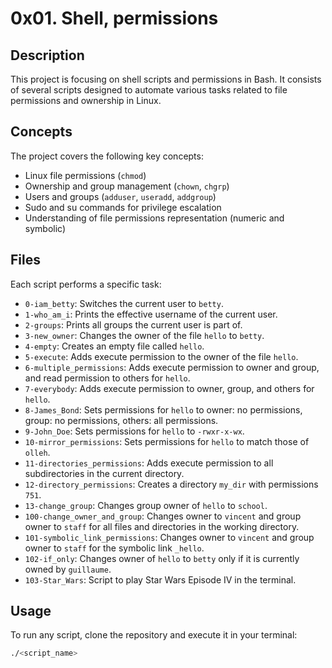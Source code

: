 # 0x01. Shell, permissions

## Description
This project is focusing on shell scripts and permissions in Bash. It consists of several scripts designed to automate various tasks related to file permissions and ownership in Linux.

## Concepts
The project covers the following key concepts:
- Linux file permissions (`chmod`)
- Ownership and group management (`chown`, `chgrp`)
- Users and groups (`adduser`, `useradd`, `addgroup`)
- Sudo and su commands for privilege escalation
- Understanding of file permissions representation (numeric and symbolic)

## Files
Each script performs a specific task:
- `0-iam_betty`: Switches the current user to `betty`.
- `1-who_am_i`: Prints the effective username of the current user.
- `2-groups`: Prints all groups the current user is part of.
- `3-new_owner`: Changes the owner of the file `hello` to `betty`.
- `4-empty`: Creates an empty file called `hello`.
- `5-execute`: Adds execute permission to the owner of the file `hello`.
- `6-multiple_permissions`: Adds execute permission to owner and group, and read permission to others for `hello`.
- `7-everybody`: Adds execute permission to owner, group, and others for `hello`.
- `8-James_Bond`: Sets permissions for `hello` to owner: no permissions, group: no permissions, others: all permissions.
- `9-John_Doe`: Sets permissions for `hello` to `-rwxr-x-wx`.
- `10-mirror_permissions`: Sets permissions for `hello` to match those of `olleh`.
- `11-directories_permissions`: Adds execute permission to all subdirectories in the current directory.
- `12-directory_permissions`: Creates a directory `my_dir` with permissions `751`.
- `13-change_group`: Changes group owner of `hello` to `school`.
- `100-change_owner_and_group`: Changes owner to `vincent` and group owner to `staff` for all files and directories in the working directory.
- `101-symbolic_link_permissions`: Changes owner to `vincent` and group owner to `staff` for the symbolic link `_hello`.
- `102-if_only`: Changes owner of `hello` to `betty` only if it is currently owned by `guillaume`.
- `103-Star_Wars`: Script to play Star Wars Episode IV in the terminal.

## Usage
To run any script, clone the repository and execute it in your terminal:
```bash
./<script_name>
